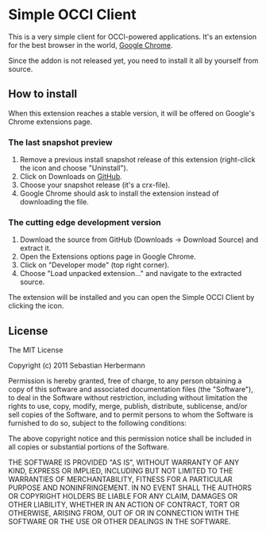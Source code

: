 # Simple OCCI Client

This is a very simple client for OCCI-powered applications. It's an extension for the best browser in the world, [Google Chrome](http://www.google.com/chrome).

Since the addon is not released yet, you need to install it all by yourself from source.

## How to install

When this extension reaches a stable version, it will be offered on Google's Chrome extensions page.

### The last snapshot preview

1. Remove a previous install snapshot release of this extension (right-click the icon and choose "Uninstall").
1. Click on Downloads on [GitHub](https://github.com/acetous/Simple-OCCI-Client).
1. Choose your snapshot release (it's a crx-file).
1. Google Chrome should ask to install the extension instead of downloading the file.

### The cutting edge development version

1. Download the source from GitHub (Downloads -> Download Source) and extract it.
1. Open the Extensions options page in Google Chrome.
1. Click on "Developer mode" (top right corner).
1. Choose "Load unpacked extension..." and navigate to the extracted source.

The extension will be installed and you can open the Simple OCCI Client by clicking the icon.

## License

The MIT License

Copyright (c) 2011 Sebastian Herbermann

Permission is hereby granted, free of charge, to any person obtaining a copy
of this software and associated documentation files (the "Software"), to deal
in the Software without restriction, including without limitation the rights
to use, copy, modify, merge, publish, distribute, sublicense, and/or sell
copies of the Software, and to permit persons to whom the Software is
furnished to do so, subject to the following conditions:

The above copyright notice and this permission notice shall be included in
all copies or substantial portions of the Software.

THE SOFTWARE IS PROVIDED "AS IS", WITHOUT WARRANTY OF ANY KIND, EXPRESS OR
IMPLIED, INCLUDING BUT NOT LIMITED TO THE WARRANTIES OF MERCHANTABILITY,
FITNESS FOR A PARTICULAR PURPOSE AND NONINFRINGEMENT. IN NO EVENT SHALL THE
AUTHORS OR COPYRIGHT HOLDERS BE LIABLE FOR ANY CLAIM, DAMAGES OR OTHER
LIABILITY, WHETHER IN AN ACTION OF CONTRACT, TORT OR OTHERWISE, ARISING FROM,
OUT OF OR IN CONNECTION WITH THE SOFTWARE OR THE USE OR OTHER DEALINGS IN
THE SOFTWARE.